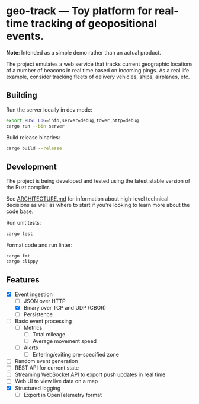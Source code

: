 # geo-track — Toy platform for real-time tracking of geopositional events.

**Note**: Intended as a simple demo rather than an actual product.

The project emulates a web service that tracks current geographic locations of a
number of beacons in real time based on incoming pings. As a real life example,
consider tracking fleets of delivery vehicles, ships, airplanes, etc.

## Building

Run the server locally in dev mode:

```sh
export RUST_LOG=info,server=debug,tower_http=debug
cargo run --bin server
```

Build release binaries:

```sh
cargo build --release
```

## Development

The project is being developed and tested using the latest stable version of the
Rust compiler.

See [ARCHITECTURE.md](./ARCHITECTURE.md) for information about high-level
technical decisions as well as where to start if you're looking to learn more
about the code base.

Run unit tests:

```sh
cargo test
```

Format code and run linter:

```sh
cargo fmt
cargo clippy
```

## Features

- [x] Event ingestion
  - [ ] JSON over HTTP
  - [x] Binary over TCP and UDP (CBOR)
  - [ ] Persistence
- [ ] Basic event processing
  - [ ] Metrics
    - [ ] Total mileage
    - [ ] Average movement speed
  - [ ] Alerts
    - [ ] Entering/exiting pre-specified zone
- [ ] Random event generation
- [ ] REST API for current state
- [ ] Streaming WebSocket API to export push updates in real time
- [ ] Web UI to view live data on a map
- [x] Structured logging
  - [ ] Export in OpenTelemetry format
